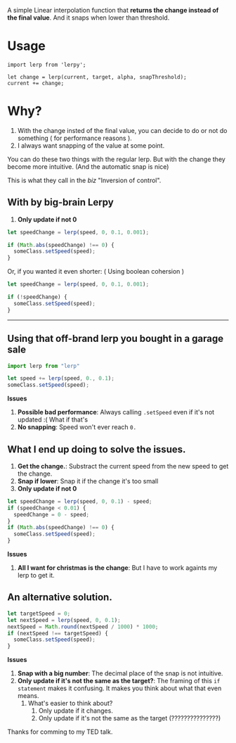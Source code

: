 A simple Linear interpolation function that **returns the change instead of the final value**. And it snaps when lower than threshold.

# Usage

```
import lerp from 'lerpy';

let change = lerp(current, target, alpha, snapThreshold);
current += change;
```

# Why?

1. With the change insted of the final value, you can decide to do or not do something ( for performance reasons ).
2. I always want snapping of the value at some point.

You can do these two things with the regular lerp. But with the change they become more intuitive. (And the automatic snap is nice)

This is what they call in the _biz_ "Inversion of control".

## With by big-brain Lerpy

1. **Only update if not 0**

```javascript
let speedChange = lerp(speed, 0, 0.1, 0.001);

if (Math.abs(speedChange) !== 0) {
  someClass.setSpeed(speed);
}
```

Or, if you wanted it even shorter: ( Using boolean cohersion )

```javascript
let speedChange = lerp(speed, 0, 0.1, 0.001);

if (!speedChange) {
  someClass.setSpeed(speed);
}
```

---

## Using that off-brand lerp you bought in a garage sale

```javascript
import lerp from "lerp"

let speed += lerp(speed, 0., 0.1);
someClass.setSpeed(speed);
```

**Issues**

1. **Possible bad performance**: Always calling `.setSpeed` even if it's not updated :( What if that's
2. **No snapping**: Speed won't ever reach `0.`

## What I end up doing to solve the issues.

1. **Get the change.**: Substract the current speed from the new speed to get the change.
2. **Snap if lower**: Snap it if the change it's too small
3. **Only update if not 0**

```javascript
let speedChange = lerp(speed, 0, 0.1) - speed;
if (speedChange < 0.01) {
  speedChange = 0 - speed;
}
if (Math.abs(speedChange) !== 0) {
  someClass.setSpeed(speed);
}
```

**Issues**

1. **All I want for christmas is the change**: But I have to work againts my lerp to get it.

## An alternative solution.

```javascript
let targetSpeed = 0;
let nextSpeed = lerp(speed, 0, 0.1);
nextSpeed = Math.round(nextSpeed / 1000) * 1000;
if (nextSpeed !== targetSpeed) {
  someClass.setSpeed(speed);
}
```

**Issues**

1. **Snap with a big number**: The decimal place of the snap is not intuitive.
2. **Only update if it's not the same as the target?**: The framing of this `if statement` makes it confusing. It makes you think about what that even means.
   1. What's easier to think about?
      1. Only update if it changes.
      2. Only update if it's not the same as the target (???????????????)

Thanks for comming to my TED talk.
